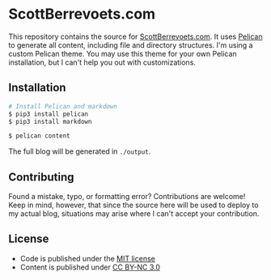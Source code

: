 # ScottBerrevoets.com

This repository contains the source for [ScottBerrevoets.com](http://scottberrevoets.com). It uses [Pelican](http://getpelican.com) to generate all content, including file and directory structures. I'm using a custom Pelican theme. You may use this theme for your own Pelican installation, but I can't help you out with customizations.

## Installation

```bash
# Install Pelican and markdown
$ pip3 install pelican
$ pip3 install markdown

$ pelican content
```

The full blog will be generated in `./output`.

## Contributing

Found a mistake, typo, or formatting error? Contributions are welcome! Keep in mind, however, that since the source here will be used to deploy to my actual blog, situations may arise where I can't accept your contribution.

## License

- Code is published under the [MIT license](https://github.com/sberrevoets/scottberrevoets.com/blob/master/LICENSE)
- Content is published under [CC BY-NC 3.0](https://creativecommons.org/licenses/by-nc/3.0/)
